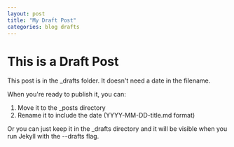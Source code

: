 ```yaml
---
layout: post
title: "My Draft Post"
categories: blog drafts
---
```


# This is a Draft Post

This post is in the _drafts folder. It doesn't need a date in the filename.

When you're ready to publish it, you can:
1. Move it to the _posts directory
2. Rename it to include the date (YYYY-MM-DD-title.md format)

Or you can just keep it in the _drafts directory and it will be visible when you run Jekyll with the --drafts flag. 
